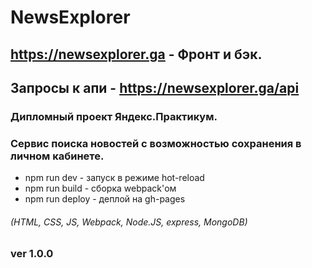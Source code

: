 # NewsExplorer
## https://newsexplorer.ga - Фронт и бэк.
## Запросы к апи - https://newsexplorer.ga/api
### Дипломный проект Яндекс.Практикум.
### Сервис поиска новостей c возможностью сохранения в личном кабинете.

* npm run dev - запуск в режиме hot-reload 
* npm run build - сборка webpack'ом
* npm run deploy - деплой на gh-pages

###### (HTML, CSS, JS, Webpack, Node.JS, express, MongoDB)

### ver 1.0.0
